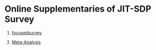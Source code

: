 # Online Supplementaries of JIT-SDP Survey 

1. [focusedsurvey](./papers/)

2. [Meta-Analysis](./metaanalysis/)





